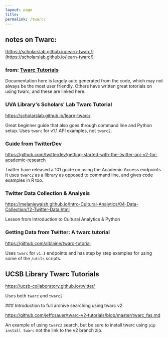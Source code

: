 ```yaml
---
layout: page
title: 
permalink: /twarc/
---
```


## notes on Twarc:

[https://scholarslab.github.io/learn-twarc/](https://scholarslab.github.io/learn-twarc/)

### from: [Twarc Tutorials](https://twarc-project.readthedocs.io/en/latest/tutorials/)


<p>Documentation here is largely auto generated from the code, which may not always be the most user friendly. Others have written great totorials on using twarc, and these are linked here.</p>

### UVA Library's Scholars' Lab Twarc Tutorial
<p><a href="https://scholarslab.github.io/learn-twarc/">https://scholarslab.github.io/learn-twarc/</a></p>
<p>Great beginner guide that also goes through command line and Python setup. Uses <code>twarc</code> for v1.1 API examples, not <code>twarc2</code>.</p>

### Guide from TwitterDev
<p><a href="https://github.com/twitterdev/getting-started-with-the-twitter-api-v2-for-academic-research">https://github.com/twitterdev/getting-started-with-the-twitter-api-v2-for-academic-research</a></p>
<p>Twitter have released a 101 guide on using the Academic Access endpoints. It uses <code>twarc2</code> as a library as opposed to command line, and gives code examples in R too.</p>


### Twitter Data Collection &amp; Analysis

<p><a href="https://melaniewalsh.github.io/Intro-Cultural-Analytics/04-Data-Collection/12-Twitter-Data.html">https://melaniewalsh.github.io/Intro-Cultural-Analytics/04-Data-Collection/12-Twitter-Data.html</a></p>
<p>Lesson from Introduction to Cultural Analytics &amp; Python</p>


### Getting Data from Twitter: A twarc tutorial

<p><a href="https://github.com/alblaine/twarc-tutorial">https://github.com/alblaine/twarc-tutorial</a></p>
<p>Uses <code>twarc</code> for <code>v1.1</code> endpoints and has step by step examples for using some of the <code>/utils</code> scripts.</p>
<h2 id="ucsb-library-twarc-tutorials">UCSB Library Twarc Tutorials</h2>
<p><a href="https://ucsb-collaboratory.github.io/twitter/">https://ucsb-collaboratory.github.io/twitter/</a></p>
<p>Uses both <code>twarc</code> and <code>twarc2</code></p>
### Introduction to full archive searching using twarc v2


<p><a href="https://github.com/jeffcsauer/twarc-v2-tutorials/blob/master/twarc_fas.md">https://github.com/jeffcsauer/twarc-v2-tutorials/blob/master/twarc_fas.md</a></p>
<p>An example of using <code>twarc2</code> search, but be sure to install twarc using <code>pip install twarc</code> not the link to the v2 branch zip.</p>
